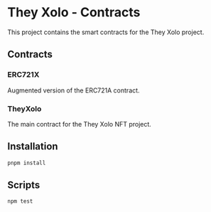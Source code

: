 # They Xolo - Contracts

This project contains the smart contracts for the They Xolo project.

## Contracts

### ERC721X

Augmented version of the ERC721A contract.

### TheyXolo

The main contract for the They Xolo NFT project.

## Installation

```bash
pnpm install
```

## Scripts

```bash
npm test
```
